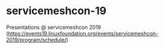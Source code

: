 # servicemeshcon-19
Presentations @ servicemeshcon 2019 (https://events19.linuxfoundation.org/events/servicemeshcon-2019/program/schedule/)
